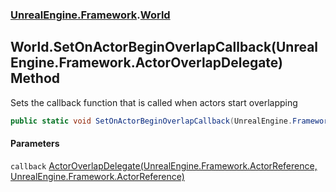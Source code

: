 ### [UnrealEngine.Framework](./UnrealEngine-Framework.md 'UnrealEngine.Framework').[World](./World.md 'UnrealEngine.Framework.World')
## World.SetOnActorBeginOverlapCallback(UnrealEngine.Framework.ActorOverlapDelegate) Method
Sets the callback function that is called when actors start overlapping  
```csharp
public static void SetOnActorBeginOverlapCallback(UnrealEngine.Framework.ActorOverlapDelegate callback);
```
#### Parameters
<a name='UnrealEngine-Framework-World-SetOnActorBeginOverlapCallback(UnrealEngine-Framework-ActorOverlapDelegate)-callback'></a>
`callback` [ActorOverlapDelegate(UnrealEngine.Framework.ActorReference, UnrealEngine.Framework.ActorReference)](./ActorOverlapDelegate(ActorReference_ActorReference).md 'UnrealEngine.Framework.ActorOverlapDelegate(UnrealEngine.Framework.ActorReference, UnrealEngine.Framework.ActorReference)')  
  
